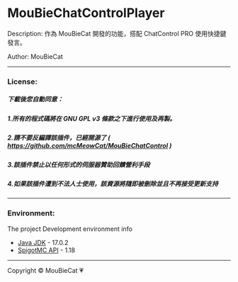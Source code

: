 # MouBieChatControlPlayer

Description: 作為 MouBieCat 開發的功能，搭配 ChatControl PRO 使用快捷鍵發言。

Author: MouBieCat

-------------

### License:
##### 下載後您自動同意：
##### 1.所有的程式碼將在 GNU GPL v3 條款之下進行使用及再製。
##### 2.請不要反編譯該插件，已經開源了 ( https://github.com/mcMeowCat/MouBieChatControl )
##### 3.該插件禁止以任何形式的伺服器贊助回饋營利手段
##### 4.如果該插件遭到不法人士使用，該資源將隨即被刪除並且不再接受更新支持

-------------

### Environment:

The project Development environment info
<ul>
    <li><a href="https://java.com/zh_TW/">Java JDK</a> - 17.0.2</li>
    <li><a href="https://hub.spigotmc.org/javadocs/spigot/">SpigotMC API</a> - 1.18</li>
</ul>

-------------
Copyright © MouBieCat 💗
